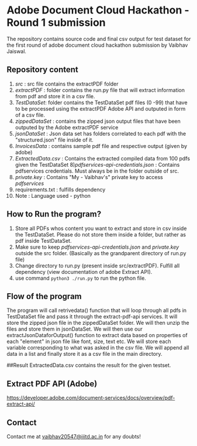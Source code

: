 
# Adobe Document Cloud Hackathon - Round 1 submission

The repository contains source code and final csv output for test dataset for the first round of adobe document cloud hackathon submission by Vaibhav Jaiswal.



## Repository content

1) *src* : src file contains the extractPDF folder
2) *extractPDF* : folder contains the run.py file that will extract information from pdf and store it in a csv file.
3) *TestDataSet*: folder contains the TestDataSet pdf files (0 -99) that have to be processed using the extractPDF Adobe API and outputed in form of a csv file.
4) *zippedDataSet* : contains the zipped json output files that have been outputed by the Adobe extractPDF service 
5) *jsonDataSet* : Json data set has folders correlated to each pdf with the "structured.json" file inside of it.
6) *InvoicesData* : contains sample pdf file and respective output (given by adobe)
7) *ExtractedData.csv* : Contains the extracted compiled data from 100 pdfs given the TestDataSet
8)*pdfservices-api-credentials.json* : Contains pdfservices credentials. Must always be in the folder outside of src.
9) *private.key* : Contains "My - Vaibhav's" private key to access *pdfservices*
10) requirements.txt : fulfills dependency
11) Note : Language used - python


## How to Run the program?
1) Store all PDFs whos content you want to extract and store in csv inside the TestDataSet. Please do not store them inside a folder, but rather as pdf inside TestDataSet. 
2) Make sure to keep *pdfservices-api-credentials.json* and *private.key* outside the src folder. (Basically as the grandparent directory of run.py file)
3) Change directory to run.py (present inside src/extractPDF). Fulfill all dependency (view documentation of adobe Extract API).
4) use command ```python3 ./run.py``` to run the python file.


## Flow of the program

The program will call retrivedata() function that will loop through all pdfs in TestDataSet file and pass it through the extract-pdf-api services. It will store the zipped json file in the zippedDataSet folder. We will then unzip the files and store them in jsonDataSet.
We will then use our extractJsonDataforOutput() function to extract data based on properties of each "element" in json file like font, size, text etc. We will store each variable corresponding to what was asked in the csv file.
We will append all data in a list and finally store it as a csv file in the main directory.

##Result
ExtractedData.csv contains the result for the given testset.


## Extract PDF API (Adobe)

https://developer.adobe.com/document-services/docs/overview/pdf-extract-api/

## Contact

Contact me at vaibhav20547@iiitd.ac.in for any doubts!


